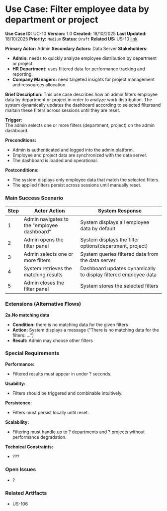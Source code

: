 # Use Case: Filter employee data by department or project

**Use Case ID:** UC-10
**Version:** 1.0
**Created:** 18/10/2025
**Last Updated:** 18/10/2025
**Priority:** `Medium`
**Status:** `Draft`
**Related US:** US-10 [link](../US/US-10.md)

**Primary Actor:** Admin
**Secondary Actors:** Data Server
**Stakeholders:**
- **Admin:** needs to quickly analyze employee distribution by department or project.
- **HR Department:** uses filtered data for performance tracking and reporting.
- **Company Managers:** need targeted insights for project management and ressources allocation.

**Brief Description:**
This use case describes how an admin filters employee data by department or project in order to analyze work distribution. The system dynamically updates the dashboard according to selected filtersand maitain these filters across sessions until they are reset. 

**Trigger:**  
The admin selects one or more filters (department, project) on the admin dashboard.

**Preconditions:**
- Admin is authenticated and logged into the admin platform.
- Employee and project data are synchronized with the data server.
- The dashboard is loaded and operational.

**Postconditions:**
- The system displays only employee data that match the selected filters.
- The applied filters persist across sessions until manually reset.

### Main Success Scenario

| Step | Actor Action | System Response |
|------|---------------|-----------------|
| 1 | Admin navigates to the "employee dashboard" | System displays all employee data by default |
| 2 | Admin opens the filter panel | System displays the filter options(department, project) |
| 3 | Admin selects one or more filters | System queries filtered data from the data server |
| 4 | System retrieves the matching results| Dashboard updates dynamically to display filtered employee data |
| 5 | Admin closes the filter panel| System stores the selected filters |

### Extensions (Alternative Flows)

**2a.No matching data**
- **Condition:** there is no matching data for the given filters
- **Action:** System displays a message ("There is no matching data for the filters: ...")
- **Result:** Admin may choose other filters

### Special Requirements
**Performance:**
- Filtered results must appear in under ? seconds.

**Usability:**
- Filters should be triggered and combinable intuitively.

**Persistence:**
- Filters must persist locally until reset.

**Scalability:**
- Filtering must handle up to ? departments and ? projects without performance degradation.

**Technical Constraints:**
- ???

### Open Issues
- ?

### Related Artifacts
- US-106